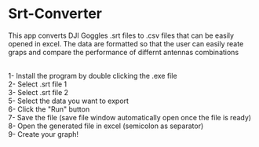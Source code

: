 # Srt-Converter

This app converts DJI Goggles .srt files to .csv files that can be easily opened in excel. The data are formatted so that the user can easily reate graps and compare the performance of differnt antennas combinations <br><br>

1- Install the program by double clicking the .exe file <br>
2- Select .srt file 1 <br>
3- Select .srt file 2 <br>
5- Select the data you want to export <br>
6- Click the "Run" button <br>
7- Save the file (save file window automatically open once the file is ready) <br>
8- Open the generated file in excel (semicolon as separator) <br>
9- Create your graph!
